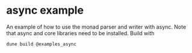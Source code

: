 # async example

An example of how to use the monad parser and writer with async.  Note
that async and core libraries need to be installed.  Build with

```
dune build @examples_async
```
